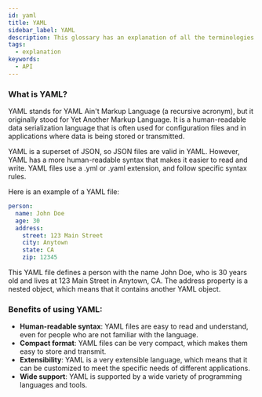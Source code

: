 ```yaml
---
id: yaml
title: YAML
sidebar_label: YAML
description: This glossary has an explanation of all the terminologies that beginners find difficult to understand at first glance.
tags:
  - explanation
keywords:
  - API
---
```



### What is YAML?

YAML stands for YAML Ain't Markup Language (a recursive acronym), but it originally stood for Yet Another Markup Language. It is a human-readable data serialization language that is often used for configuration files and in applications where data is being stored or transmitted.

YAML is a superset of JSON, so JSON files are valid in YAML. However, YAML has a more human-readable syntax that makes it easier to read and write. YAML files use a .yml or .yaml extension, and follow specific syntax rules.

Here is an example of a YAML file:

```YAML
person:
  name: John Doe
  age: 30
  address:
    street: 123 Main Street
    city: Anytown
    state: CA
    zip: 12345
```

This YAML file defines a person with the name John Doe, who is 30 years old and lives at 123 Main Street in Anytown, CA. The address property is a nested object, which means that it contains another YAML object.

### Benefits of using YAML:

- **Human-readable syntax**: YAML files are easy to read and understand, even for people who are not familiar with the language.
- **Compact format**: YAML files can be very compact, which makes them easy to store and transmit.
- **Extensibility**: YAML is a very extensible language, which means that it can be customized to meet the specific needs of different applications.
- **Wide support**: YAML is supported by a wide variety of programming languages and tools.

